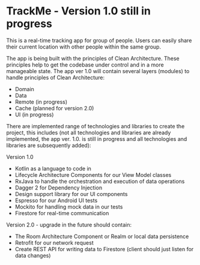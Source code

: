 # TrackMe - Version 1.0 still in progress
This is a real-time tracking app for group of people. Users can easily share their current location with other people within the same group.

The app is being built with the principles of Clean Architecture. These principles help to get the codebase under control and in a more 
manageable state. The app ver 1.0 will contain several layers (modules) to handle principles of Clean Architecture:
- Domain
- Data 
- Remote (in progress)
- Cache (planned for version 2.0)
- UI (in progress)



There are implemented range of technologies and libraries to create the project, this includes (not all technologies and libraries are already 
implemented, the app ver. 1.0. is still in progress and all technologies and libraries are subsequently added):

Version 1.0
- Kotlin as a language to code in
- Lifecycle Architecture Components for our View Model classes
- RxJava to handle the orchestration and execution of data operations
- Dagger 2 for Dependency Injection
- Design support library for our UI components
- Espresso for our Android UI tests
- Mockito for handling mock data in our tests
- Firestore for real-time communication

Version 2.0 - upgrade in the future should contain:
- The Room Architecture Component or Realm or local data persistence
- Retrofit for our network request
- Create REST API for writing data to Firestore (client should just listen for data changes)
